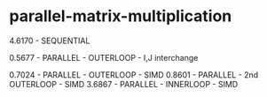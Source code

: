 # parallel-matrix-multiplication

4.6170 - SEQUENTIAL

0.5677 - PARALLEL - OUTERLOOP - I,J interchange

0.7024 - PARALLEL - OUTERLOOP - SIMD
0.8601 - PARALLEL - 2nd OUTERLOOP - SIMD
3.6867 - PARALLEL - INNERLOOP - SIMD
